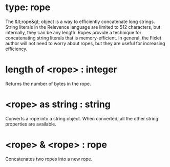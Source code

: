 # type: rope

The &amp;lt;rope&amp;gt; object is a way to efficiently concatenate long strings. String literals in the Relevence language are limited to 512 characters, but internally, they can be any length. Ropes provide a technique for concatenating string literals that is memory-efficient. In general, the Fixlet author will not need to worry about ropes, but they are useful for increasing efficiency.

# length of &lt;rope&gt; : integer

Returns the number of bytes in the rope.

# &lt;rope&gt; as string : string

Converts a rope into a string object. When converted, all the other string properties are available.

# &lt;rope&gt; &amp; &lt;rope&gt; : rope

Concatenates two ropes into a new rope.
